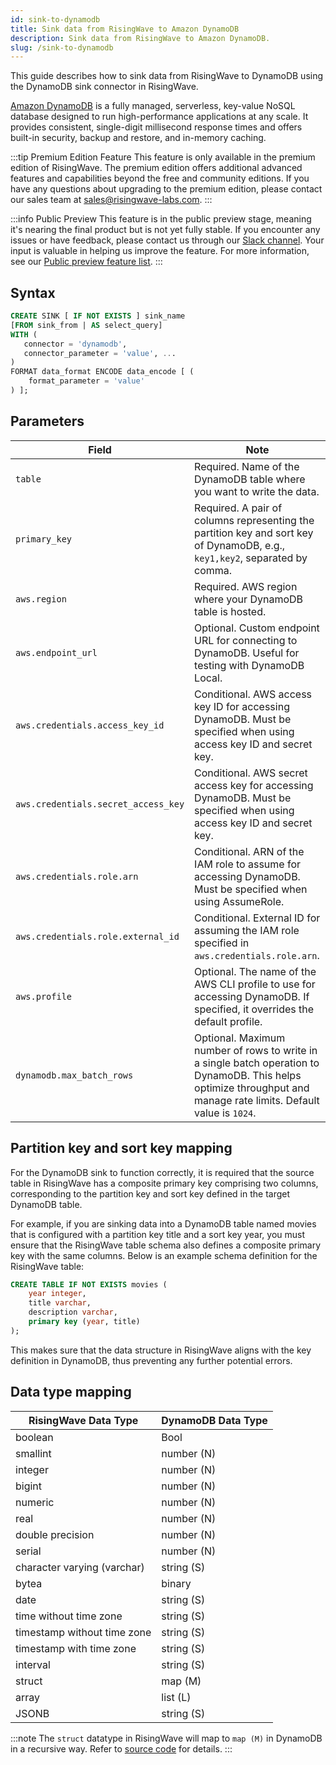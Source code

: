 ```yaml
---
id: sink-to-dynamodb
title: Sink data from RisingWave to Amazon DynamoDB
description: Sink data from RisingWave to Amazon DynamoDB.
slug: /sink-to-dynamodb
---
```


This guide describes how to sink data from RisingWave to DynamoDB using the DynamoDB sink connector in RisingWave.

[Amazon DynamoDB](https://aws.amazon.com/dynamodb/) is a fully managed, serverless, key-value NoSQL database designed to run high-performance applications at any scale. It provides consistent, single-digit millisecond response times and offers built-in security, backup and restore, and in-memory caching.

:::tip Premium Edition Feature
This feature is only available in the premium edition of RisingWave. The premium edition offers additional advanced features and capabilities beyond the free and community editions. If you have any questions about upgrading to the premium edition, please contact our sales team at [sales@risingwave-labs.com](mailto:sales@risingwave-labs.com).
:::

:::info Public Preview
This feature is in the public preview stage, meaning it's nearing the final product but is not yet fully stable. If you encounter any issues or have feedback, please contact us through our [Slack channel](https://www.risingwave.com/slack). Your input is valuable in helping us improve the feature. For more information, see our [Public preview feature list](/product-lifecycle/#features-in-the-public-preview-stage).
:::

## Syntax

```sql
CREATE SINK [ IF NOT EXISTS ] sink_name
[FROM sink_from | AS select_query]
WITH (
   connector = 'dynamodb',
   connector_parameter = 'value', ...
)
FORMAT data_format ENCODE data_encode [ (
    format_parameter = 'value'
) ];
```

## Parameters

| Field                               | Note                                                                                                                                                               |
| ----------------------------------- | ------------------------------------------------------------------------------------------------------------------------------------------------------------------ |
| `table`                             | Required. Name of the DynamoDB table where you want to write the data.                                                                                             |
| `primary_key`                       | Required. A pair of columns representing the partition key and sort key of DynamoDB, e.g., `key1,key2`, separated by comma.                                        |
| `aws.region`                        | Required. AWS region where your DynamoDB table is hosted.                                                                                                          |
| `aws.endpoint_url`                  | Optional. Custom endpoint URL for connecting to DynamoDB. Useful for testing with DynamoDB Local.                                                                  |
| `aws.credentials.access_key_id`     | Conditional. AWS access key ID for accessing DynamoDB. Must be specified when using access key ID and secret key.                                                  |
| `aws.credentials.secret_access_key` | Conditional. AWS secret access key for accessing DynamoDB. Must be specified when using access key ID and secret key.                                              |
| `aws.credentials.role.arn`          | Conditional. ARN of the IAM role to assume for accessing DynamoDB. Must be specified when using AssumeRole.                                                        |
| `aws.credentials.role.external_id`  | Conditional. External ID for assuming the IAM role specified in `aws.credentials.role.arn`.                                                                        |
| `aws.profile`                       | Optional. The name of the AWS CLI profile to use for accessing DynamoDB. If specified, it overrides the default profile.                                           |
| `dynamodb.max_batch_rows`           | Optional. Maximum number of rows to write in a single batch operation to DynamoDB. This helps optimize throughput and manage rate limits. Default value is `1024`. |

## Partition key and sort key mapping

For the DynamoDB sink to function correctly, it is required that the source table in RisingWave has a composite primary key comprising two columns, corresponding to the partition key and sort key defined in the target DynamoDB table.

For example, if you are sinking data into a DynamoDB table named movies that is configured with a partition key title and a sort key year, you must ensure that the RisingWave table schema also defines a composite primary key with the same columns. Below is an example schema definition for the RisingWave table:

```sql
CREATE TABLE IF NOT EXISTS movies (
    year integer,
    title varchar,
    description varchar,
    primary key (year, title)
);
```

This makes sure that the data structure in RisingWave aligns with the key definition in DynamoDB, thus preventing any further potential errors.

## Data type mapping

| RisingWave Data Type        | DynamoDB Data Type |
| --------------------------- | ------------------ |
| boolean                     | Bool               |
| smallint                    | number (N)         |
| integer                     | number (N)         |
| bigint                      | number (N)         |
| numeric                     | number (N)         |
| real                        | number (N)         |
| double precision            | number (N)         |
| serial                      | number (N)         |
| character varying (varchar) | string (S)         |
| bytea                       | binary             |
| date                        | string (S)         |
| time without time zone      | string (S)         |
| timestamp without time zone | string (S)         |
| timestamp with time zone    | string (S)         |
| interval                    | string (S)         |
| struct                      | map (M)            |
| array                       | list (L)           |
| JSONB                       | string (S)         |

:::note
The `struct` datatype in RisingWave will map to `map (M)` in DynamoDB in a recursive way. Refer to [source code](https://github.com/risingwavelabs/risingwave/blob/88bb14aa6eb481f1dc0e92ee190bafad089d2afd/src/connector/src/sink/dynamodb.rs#L386) for details.
:::
